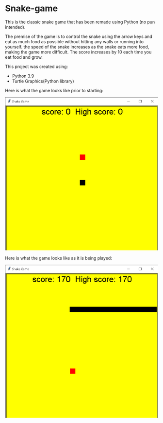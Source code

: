 # Snake-game

This is the classic snake game that has been remade using Python (no pun intended).

The premise of the game is to control the snake using the arrow keys and eat as much food as possible without hitting any walls or running into yourself. the speed of the snake increases as the snake eats more food, making the game more difficult. The score increases by 10 each time you eat food and grow.

This project was created using:
- Python 3.9
- Turtle Graphics(Python library)

Here is what the game looks like prior to starting:

![i](https://github.com/MasonBoom/Snake-game/blob/cc42fa578dc477dad0ec9469824dfe5b9356b54e/Python%203.9%206_22_2022%203_24_32%20AM.png)

Here is what the game looks like as it is being played:

![i](https://github.com/MasonBoom/Snake-game/blob/112f44424dfc5f654320bc1408498ca5fbf06b77/Python%203.9%206_22_2022%203_26_01%20AM.png)
